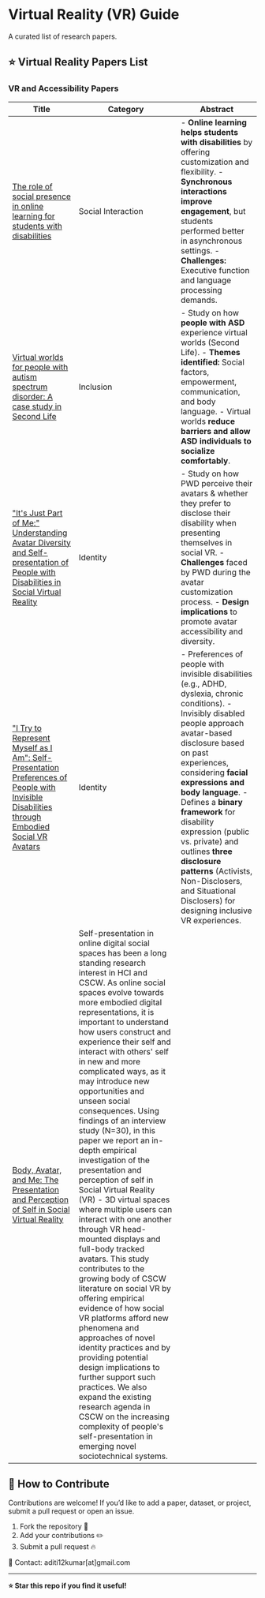 # Virtual Reality (VR) Guide

A curated list of research papers.

## :star:  Virtual Reality Papers List 

### **VR and Accessibility Papers**


| Title | Category | Abstract |
| ----- | -------- | ------- |
| [The role of social presence in online learning for students with disabilities](https://www.sciencedirect.com/science/article/abs/pii/S0360131520300427) | Social Interaction | - **Online learning helps students with disabilities** by offering customization and flexibility.  - **Synchronous interactions improve engagement**, but students performed better in asynchronous settings.  - **Challenges:** Executive function and language processing demands. |
| [Virtual worlds for people with autism spectrum disorder: A case study in Second Life](https://www.researchgate.net/publication/277407201_Virtual_worlds_for_people_with_autism_spectrum_disorder_A_case_study_in_Second_Life) | Inclusion | - Study on how **people with ASD** experience virtual worlds (Second Life).  - **Themes identified:** Social factors, empowerment, communication, and body language.  - Virtual worlds **reduce barriers and allow ASD individuals to socialize comfortably**. |
| ["It's Just Part of Me:" Understanding Avatar Diversity and Self-presentation of People with Disabilities in Social Virtual Reality](https://arxiv.org/abs/2208.11170) | Identity | - Study on how PWD perceive their avatars & whether they prefer to disclose their disability when presenting themselves in social VR.  - **Challenges** faced by PWD during the avatar customization process.  - **Design implications** to promote avatar accessibility and diversity. |
| ["I Try to Represent Myself as I Am": Self-Presentation Preferences of People with Invisible Disabilities through Embodied Social VR Avatars](https://arxiv.org/abs/2408.08193) | Identity | - Preferences of people with invisible disabilities (e.g., ADHD, dyslexia, chronic conditions).  - Invisibly disabled people approach avatar-based disclosure based on past experiences, considering **facial expressions and body language**.  - Defines a **binary framework** for disability expression (public vs. private) and outlines **three disclosure patterns** (Activists, Non-Disclosers, and Situational Disclosers) for designing inclusive VR experiences. |
|[Body, Avatar, and Me: The Presentation and Perception of Self in Social Virtual Reality](https://guof.people.clemson.edu/papers/body.pdf)|Self-presentation in online digital social spaces has been a long standing research interest in HCI and CSCW. As online social spaces evolve towards more embodied digital representations, it is important to understand how users construct and experience their self and interact with others' self in new and more complicated ways, as it may introduce new opportunities and unseen social consequences. Using findings of an interview study (N=30), in this paper we report an in-depth empirical investigation of the presentation and perception of self in Social Virtual Reality (VR) - 3D virtual spaces where multiple users can interact with one another through VR head-mounted displays and full-body tracked avatars. This study contributes to the growing body of CSCW literature on social VR by offering empirical evidence of how social VR platforms afford new phenomena and approaches of novel identity practices and by providing potential design implications to further support such practices. We also expand the existing research agenda in CSCW on the increasing complexity of people's self-presentation in emerging novel sociotechnical systems.

## 📝 How to Contribute
Contributions are welcome! If you’d like to add a paper, dataset, or project, submit a pull request or open an issue.

1. Fork the repository 🍴
2. Add your contributions ✏️
3. Submit a pull request 🔥

📧 Contact: aditi12kumar[at]gmail.com

---

**⭐ Star this repo if you find it useful!**